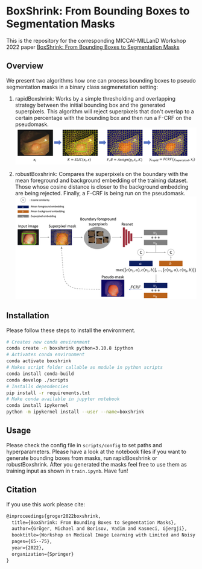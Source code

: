 # BoxShrink: From Bounding Boxes to Segmentation Masks

This is the repository for the corresponding MICCAI-MILLanD Workshop 2022 paper [BoxShrink: From Bounding Boxes to Segmentation Masks](https://arxiv.org/abs/2208.03142)

## Overview

We present two algorithms how one can process bounding boxes to pseudo segmentation masks in a binary class segmenetation setting:

1. rapidBoxshrink: Works by a simple thresholding and overlapping strategy between the initial bounding box and
the generated superpixels. This algorithm will reject superpixels that don't overlap to a certain percentage with the bounding box and then run a F-CRF on the pseudomask. ![rapidBoxshrink-Overview](/images/rapidBoxshrink_overview.png)

2. robustBoxshrink: Compares the superpixels on the boundary with the mean foreground and background embedding of the training dataset. Those whose cosine distance is closer to the background embedding are being rejected. Finally, a F-CRF is being run on the pseudomask. ![robustBoxshrink-Overview](/images/robustBoxshrink_Overview.png)

## Installation 

Please follow these steps to install the environment.

```zsh
# Creates new conda environment
conda create -n boxshrink python=3.10.8 ipython
# Activates conda environment
conda activate boxshrink
# Makes script folder callable as module in python scripts
conda install conda-build
conda develop ./scripts
# Installs dependencies
pip install -r requirements.txt
# Make conda available in jupyter notebook
conda install ipykernel
python -m ipykernel install --user --name=boxshrink
```

## Usage

Please check the config file in `scripts/config` to set paths and hyperparameters. Please have a look at the notebook files if you want to generate bounding boxes from masks, run rapidBoxshrink or robustBoxshrink. After you generated the masks feel free to use them as training input as shown in `train.ipynb`. Have fun!

## Citation

If you use this work please cite:

```latex
@inproceedings{groger2022boxshrink,
  title={BoxShrink: From Bounding Boxes to Segmentation Masks},
  author={Gröger, Michael and Borisov, Vadim and Kasneci, Gjergji},
  booktitle={Workshop on Medical Image Learning with Limited and Noisy Data},
  pages={65--75},
  year={2022},
  organization={Springer}
}
```
